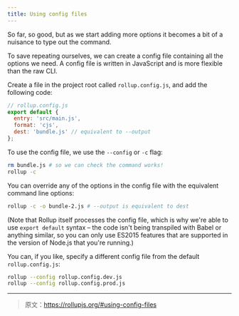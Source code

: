 ```yaml
---
title: Using config files
---
```


So far, so good, but as we start adding more options it becomes a bit of a nuisance to type out the command.

To save repeating ourselves, we can create a config file containing all the options we need. A config file is written in JavaScript and is more flexible than the raw CLI.

Create a file in the project root called `rollup.config.js`, and add the following code:

```js
// rollup.config.js
export default {
  entry: 'src/main.js',
  format: 'cjs',
  dest: 'bundle.js' // equivalent to --output
};
```

To use the config file, we use the `--config` or `-c` flag:

```bash
rm bundle.js # so we can check the command works!
rollup -c
```

You can override any of the options in the config file with the equivalent command line options:

```bash
rollup -c -o bundle-2.js # --output is equivalent to dest
```

(Note that Rollup itself processes the config file, which is why we're able to use `export default` syntax – the code isn't being transpiled with Babel or anything similar, so you can only use ES2015 features that are supported in the version of Node.js that you're running.)

You can, if you like, specify a different config file from the default `rollup.config.js`:

```bash
rollup --config rollup.config.dev.js
rollup --config rollup.config.prod.js
```

***

> 原文：https://rollupjs.org/#using-config-files
